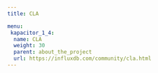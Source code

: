 ```yaml
---
title: CLA

menu:
 kapacitor_1_4:
  name: CLA
  weight: 30
  parent: about_the_project
  url: https://influxdb.com/community/cla.html
---
```

